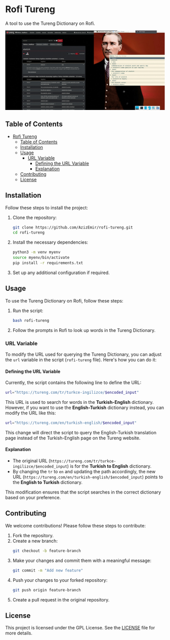 # Rofi Tureng

A tool to use the Tureng Dictionary on Rofi.

![](README_IMGS/side-by-side.png)

## Table of Contents
- [Rofi Tureng](#rofi-tureng)
  - [Table of Contents](#table-of-contents)
  - [Installation](#installation)
  - [Usage](#usage)
    - [URL Variable](#url-variable)
      - [Defining the URL Variable](#defining-the-url-variable)
      - [Explanation](#explanation)
  - [Contributing](#contributing)
  - [License](#license)

## Installation

Follow these steps to install the project:

1. Clone the repository:
    ```sh
    git clone https://github.com/AzizEmir/rofi-tureng.git
    cd rofi-tureng
    ```

2. Install the necessary dependencies:
    ```sh
    python3 -m venv myenv
    source myenv/bin/activate
    pip install -r requirements.txt
    ```

3. Set up any additional configuration if required.

## Usage

To use the Tureng Dictionary on Rofi, follow these steps:

1. Run the script:
    ```sh
    bash rofi-tureng
    ```

2. Follow the prompts in Rofi to look up words in the Tureng Dictionary.

### URL Variable

To modify the URL used for querying the Tureng Dictionary, you can adjust the `url` variable in the script (`rofi-tureng` file). Here's how you can do it:

#### Defining the URL Variable

Currently, the script contains the following line to define the URL:

```bash
url="https://tureng.com/tr/turkce-ingilizce/$encoded_input"
```

This URL is used to search for words in the **Turkish-English** dictionary. However, if you want to use the **English-Turkish** dictionary instead, you can modify the URL like this:

```bash
url="https://tureng.com/en/turkish-english/$encoded_input"
```

This change will direct the script to query the English-Turkish translation page instead of the Turkish-English page on the Tureng website.

#### Explanation

- The original URL (`https://tureng.com/tr/turkce-ingilizce/$encoded_input`) is for the **Turkish to English** dictionary.
- By changing the `tr` to `en` and updating the path accordingly, the new URL (`https://tureng.com/en/turkish-english/$encoded_input`) points to the **English to Turkish** dictionary.

This modification ensures that the script searches in the correct dictionary based on your preference.

## Contributing

We welcome contributions! Please follow these steps to contribute:

1. Fork the repository.
2. Create a new branch:
    ```sh
    git checkout -b feature-branch
    ```
3. Make your changes and commit them with a meaningful message:
    ```sh
    git commit -m "Add new feature"
    ```
4. Push your changes to your forked repository:
    ```sh
    git push origin feature-branch
    ```
5. Create a pull request in the original repository.

## License

This project is licensed under the GPL License. See the [LICENSE](LICENSE) file for more details.